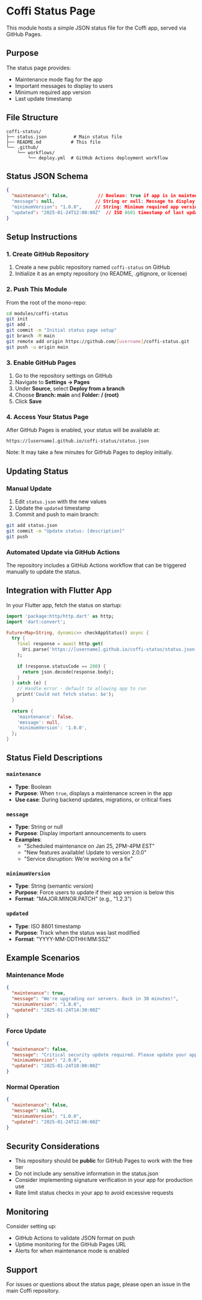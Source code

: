 # Coffi Status Page

This module hosts a simple JSON status file for the Coffi app, served via GitHub Pages.

## Purpose

The status page provides:
- Maintenance mode flag for the app
- Important messages to display to users
- Minimum required app version
- Last update timestamp

## File Structure

```
coffi-status/
├── status.json          # Main status file
├── README.md           # This file
└── .github/
    └── workflows/
        └── deploy.yml  # GitHub Actions deployment workflow
```

## Status JSON Schema

```json
{
  "maintenance": false,           // Boolean: true if app is in maintenance mode
  "message": null,               // String or null: Message to display to users
  "minimumVersion": "1.0.0",     // String: Minimum required app version
  "updated": "2025-01-24T12:00:00Z"  // ISO 8601 timestamp of last update
}
```

## Setup Instructions

### 1. Create GitHub Repository

1. Create a new public repository named `coffi-status` on GitHub
2. Initialize it as an empty repository (no README, .gitignore, or license)

### 2. Push This Module

From the root of the mono-repo:

```bash
cd modules/coffi-status
git init
git add .
git commit -m "Initial status page setup"
git branch -M main
git remote add origin https://github.com/[username]/coffi-status.git
git push -u origin main
```

### 3. Enable GitHub Pages

1. Go to the repository settings on GitHub
2. Navigate to **Settings → Pages**
3. Under **Source**, select **Deploy from a branch**
4. Choose **Branch: main** and **Folder: / (root)**
5. Click **Save**

### 4. Access Your Status Page

After GitHub Pages is enabled, your status will be available at:
```
https://[username].github.io/coffi-status/status.json
```

Note: It may take a few minutes for GitHub Pages to deploy initially.

## Updating Status

### Manual Update

1. Edit `status.json` with the new values
2. Update the `updated` timestamp
3. Commit and push to main branch:
```bash
git add status.json
git commit -m "Update status: [description]"
git push
```

### Automated Update via GitHub Actions

The repository includes a GitHub Actions workflow that can be triggered manually to update the status.

## Integration with Flutter App

In your Flutter app, fetch the status on startup:

```dart
import 'package:http/http.dart' as http;
import 'dart:convert';

Future<Map<String, dynamic>> checkAppStatus() async {
  try {
    final response = await http.get(
      Uri.parse('https://[username].github.io/coffi-status/status.json'),
    );
    
    if (response.statusCode == 200) {
      return json.decode(response.body);
    }
  } catch (e) {
    // Handle error - default to allowing app to run
    print('Could not fetch status: $e');
  }
  
  return {
    'maintenance': false,
    'message': null,
    'minimumVersion': '1.0.0',
  };
}
```

## Status Field Descriptions

### `maintenance`
- **Type**: Boolean
- **Purpose**: When `true`, displays a maintenance screen in the app
- **Use case**: During backend updates, migrations, or critical fixes

### `message`
- **Type**: String or null
- **Purpose**: Display important announcements to users
- **Examples**:
  - "Scheduled maintenance on Jan 25, 2PM-4PM EST"
  - "New features available! Update to version 2.0.0"
  - "Service disruption: We're working on a fix"

### `minimumVersion`
- **Type**: String (semantic version)
- **Purpose**: Force users to update if their app version is below this
- **Format**: "MAJOR.MINOR.PATCH" (e.g., "1.2.3")

### `updated`
- **Type**: ISO 8601 timestamp
- **Purpose**: Track when the status was last modified
- **Format**: "YYYY-MM-DDTHH:MM:SSZ"

## Example Scenarios

### Maintenance Mode
```json
{
  "maintenance": true,
  "message": "We're upgrading our servers. Back in 30 minutes!",
  "minimumVersion": "1.0.0",
  "updated": "2025-01-24T14:30:00Z"
}
```

### Force Update
```json
{
  "maintenance": false,
  "message": "Critical security update required. Please update your app.",
  "minimumVersion": "2.0.0",
  "updated": "2025-01-24T10:00:00Z"
}
```

### Normal Operation
```json
{
  "maintenance": false,
  "message": null,
  "minimumVersion": "1.0.0",
  "updated": "2025-01-24T12:00:00Z"
}
```

## Security Considerations

- This repository should be **public** for GitHub Pages to work with the free tier
- Do not include any sensitive information in the status.json
- Consider implementing signature verification in your app for production use
- Rate limit status checks in your app to avoid excessive requests

## Monitoring

Consider setting up:
- GitHub Actions to validate JSON format on push
- Uptime monitoring for the GitHub Pages URL
- Alerts for when maintenance mode is enabled

## Support

For issues or questions about the status page, please open an issue in the main Coffi repository.